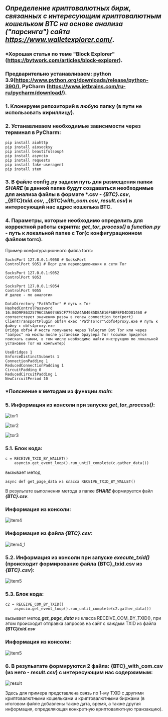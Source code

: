 ## **_Определение криптовалютных бирж, связанных с интересующим криптовалютным кошельком BTC на основе анализа ("парсинга") сайта https://www.walletexplorer.com/_**.

### *Хорошая статья по теме "Block Explorer"(<https://bytwork.com/articles/block-explorer>).
### Предварительно устанавливаем: python 3.9(<https://www.python.org/downloads/release/python-390/>), PyCharm (<https://www.jetbrains.com/ru-ru/pycharm/download/>).
### 1. Клонируем репозиторий в любую папку (в пути не использовать кириллицу).
### 2. Устанавливаем необходимые зависимости через терминал в PyCharm:
```
pip install aiohttp
pip install aiosocksy
pip install beautifulsoup4
pip install asyncio
pip install requests
pip install fake-useragent
pip install stem
```
### 3. В файле config.py задаем путь для размещения папки **_SHARE_** (в данной папке будут создаваться необходимые для анализа файлы в формате *.csv - **_{BTC}.csv_**, **_{BTC}_txid.csv_**, **_{BTC}_with_com.csv_**, **_result.csv_**) и интересующий нас адрес кошелька BTC.
### 4. Параметры, которые необходимо определить для корректной работы скрипта: **_get_tor_process()_** в **_function.py_** - путь к локальной папке с Tor(с конфигурационном файлом torrc).
Пример конфигурационного файла torrc:
```
SocksPort 127.0.0.1:9050 # SocksPort
ControlPort 9051 # Порт для переподключения к сети Tor

SocksPort 127.0.0.1:9052
ControlPort 9053

SocksPort 127.0.0.1:9054
ControlPort 9055 
# далее - по аналогии

DataDirectory "PathToTor" # путь к Tor
HashedControlPassword 16:86D9F86325796C3A607465CF77952A4A84085DEAE16F6BFBFD4DD81468 # соответствует значению passw в renew_connection_tor(port)
ClientTransportPlugin obfs4 exec "PathToTor"\obfs4proxy.exe # путь к файлу с obfs4proxy.exe
Bridge obfs4 # мосты получаете через Telegram Bot Tor или через "запрос" на мосты после установки браузера Tor (ссылки придется поискать самим, в том числе необходимо найти инструкцию по локальной установке Tor на компьютер)

UseBridges 1
EnforceDistinctSubnets 1
ConnectionPadding 1
ReducedConnectionPadding 1
CircuitPadding 0
ReducedCircuitPadding 1
NewCircuitPeriod 10
```
### *Пояснение к методам из функции **_main_**:
### 5. Информация из консоли при запуске **_get_tor_process()_**:

![tor1](Pictures/tor1.png)

![tor2](Pictures/tor2.png)

![tor3](Pictures/tor3.png)

### 5.1. Блок кода:
```
c = RECEIVE_TXID_BY_WALLET()
    asyncio.get_event_loop().run_until_complete(c.gather_data())
```
вызывает метод
```
async def get_page_data из класса RECEIVE_TXID_BY_WALLET()
```
В результате выполнения метода в папке **_SHARE_** формируется файл **_{BTC}.csv_**.
### Информация из консоли:

![item4](Pictures/item4.png)

### Информация из файла **_{BTC}.csv_**:

![item4_1](Pictures/item4_1.png)

### 5.2. Информация из консоли при запуске **_execute_txid()_** (происходит формирование файла **{BTC}_txid.csv** из **_{BTC}.csv_**):

![item5](Pictures/item5.png)

### 5.3. Блок кода:

```
c2 = RECEIVE_COM_BY_TXID()
    asyncio.get_event_loop().run_until_complete(c2.gather_data())
```
вызывает метод **_get_page_data_** из класса RECEIVE_COM_BY_TXID(), при этом происходит отправка запросов на сайт с каждым TXID из файла **{BTC}_txid.csv_**

### Информация из консоли:

![item5](Pictures/item6.png)

### 6. В резульатате формируются 2 файла: **{BTC}_with_com.csv** (из него - **_result.csv_**) с интересующим нас содержимым:

![result](Pictures/result.png)

Здесь для примера представлена связь по 1-му TXID с другими криптовалютными кошельками и криптовалютными биржами (в итоговом файле добавлены также дата, время, а также другая информация, определяющая конкретную криптовалютную транзакцию).